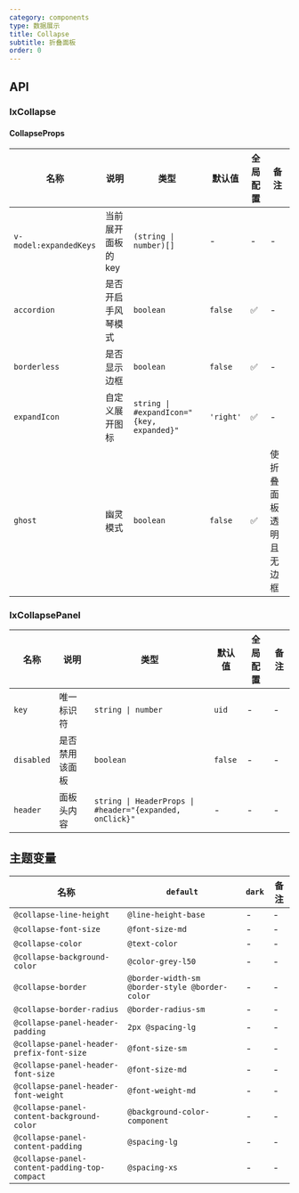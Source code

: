 ```yaml
---
category: components
type: 数据展示
title: Collapse
subtitle: 折叠面板
order: 0
---
```


## API

### IxCollapse

#### CollapseProps

| 名称 | 说明 | 类型  | 默认值 | 全局配置 | 备注 |
| --- | --- | --- | --- | --- | --- |
| `v-model:expandedKeys` | 当前展开面板的 key | `(string \| number)[]` | - | - |- |
| `accordion` | 是否开启手风琴模式 | `boolean` | `false` | ✅ | - |
| `borderless` | 是否显示边框 | `boolean` | `false` | ✅ |- |
| `expandIcon` | 自定义展开图标 | `string \| #expandIcon="{key, expanded}"` | `'right'` | ✅ |- |
| `ghost` | 幽灵模式 | `boolean` | `false` | ✅ | 使折叠面板透明且无边框 |

### IxCollapsePanel

| 名称 | 说明 | 类型  | 默认值 | 全局配置 | 备注 |
| --- | --- | --- | --- | --- | --- |
| `key` | 唯一标识符 | `string \| number` | `uid` | - | - |
| `disabled` | 是否禁用该面板 | `boolean` | `false` | - | - |
| `header` | 面板头内容 | `string \| HeaderProps \| #header="{expanded, onClick}"` | - | - |- |

<!--- insert less variable begin  --->
## 主题变量

| 名称 | `default` | `dark` | 备注 |
| --- | --- | --- | --- |
| `@collapse-line-height` | `@line-height-base` | - | - |
| `@collapse-font-size` | `@font-size-md` | - | - |
| `@collapse-color` | `@text-color` | - | - |
| `@collapse-background-color` | `@color-grey-l50` | - | - |
| `@collapse-border` | `@border-width-sm @border-style @border-color` | - | - |
| `@collapse-border-radius` | `@border-radius-sm` | - | - |
| `@collapse-panel-header-padding` | `2px @spacing-lg` | - | - |
| `@collapse-panel-header-prefix-font-size` | `@font-size-sm` | - | - |
| `@collapse-panel-header-font-size` | `@font-size-md` | - | - |
| `@collapse-panel-header-font-weight` | `@font-weight-md` | - | - |
| `@collapse-panel-content-background-color` | `@background-color-component` | - | - |
| `@collapse-panel-content-padding` | `@spacing-lg` | - | - |
| `@collapse-panel-content-padding-top-compact` | `@spacing-xs` | - | - |
<!--- insert less variable end  --->
